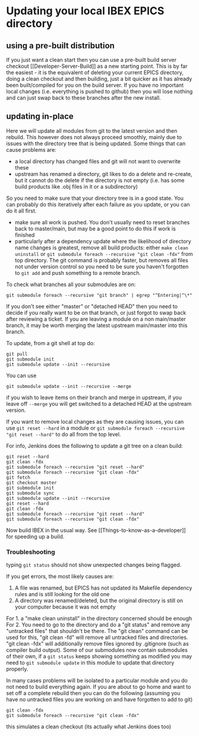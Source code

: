 # Updating your local IBEX EPICS directory

## using a pre-built distribution

If you just want a clean start then you can use a pre-built build server checkout [[Developer-Server-Build]] as a new starting point. This is by far the easiest - it is the equivalent of deleting your current EPICS directory, doing a clean checkout and then building, just a bit quicker as it has already been built/compiled for you on the build server. If you have no important local changes (i.e. everything is pushed to github) then you will lose nothing and can just swap back to these branches after the new install.

## updating in-place

Here we will update all modules from git to the latest version and then rebuild. This however does not always proceed smoothly, mainly due to issues with the directory tree that is being updated. Some things that can cause problems are:
- a local directory has changed files and git will not want to overwrite these
- upstream has renamed a directory, git likes to do a delete and re-create, but it cannot do the delete if the directory is not empty (i.e. has some build products like .obj files in it or a subdirectory)

So you need to make sure that your directory tree is in a good state. You can probably do this iteratively after each failure as you update, or you can do it all first. 
- make sure all work is pushed. You don't usually need to reset branches back to master/main, but may be a good point to do this if work is finished 
- particularly after a dependency update where the likelihood of directory name changes is greatest, remove all build products: either `make clean uninstall` or `git submodule foreach --recursive "git clean -fdx"` from top directory. The git command is probably faster, but removes all files not under version control so you need to be sure you haven't forgotten to `git add` and push something to a remote branch.   

To check what branches all your submodules are on:

`git submodule foreach --recursive "git branch" | egrep "^Entering|^\*"`

If you don't see either "master" or "detached HEAD" then you need to decide if you really want to be on that branch, or just forgot to swap back after reviewing a ticket. If you are leaving a module on a non main/master branch, it may be worth merging the latest upstream main/master into this branch. 

To update, from a git shell at top do:

    git pull
    git submodule init
    git submodule update --init --recursive

You can use

    git submodule update --init --recursive --merge

if you wish to leave items on their branch and merge in upstream, if you leave off `--merge` you will get switched to a detached HEAD at the upstream version.    

If you want to remove local changes as they are causing issues, you can use `git reset --hard` in a module or `git submodule foreach --recursive "git reset --hard"` to do all from the top level.

For info, Jenkins does the following to update a git tree on a clean build:
```
git reset --hard
git clean -fdx 
git submodule foreach --recursive "git reset --hard"
git submodule foreach --recursive "git clean -fdx"
git fetch
git checkout master
git submodule init
git submodule sync
git submodule update --init --recursive
git reset --hard
git clean -fdx
git submodule foreach --recursive "git reset --hard"
git submodule foreach --recursive "git clean -fdx"
```

Now build IBEX in the usual way. See [[Things-to-know-as-a-developer]] for speeding up a build.

### Troubleshooting

typing `git status` should not show unexpected changes being flagged.

If you get errors, the most likely causes are:
1. A file was renamed, but EPICS has not updated its Makefile dependency rules and is still looking for the old one
2. A directory was renamed/deleted, but the original directory is still on your computer because it was not empty

For 1. a "make clean uninstall" in the directory concerned should be enough
For 2. You need to go to the directory and do a "git status" and remove any "untracked files" that shouldn't be there. The "git clean" command can be used for this, "git clean -fd" will remove all untracked files and directories. "git clean -fdx" will additionally remove files ignored by .gitignore (such as compiler build output). Some of our submodules now contain submodules of their own, if a `git status` keeps showing something as modified you may need to `git submodule update` in this module to update that directory properly.  

In many cases problems will be isolated to a particular module and you do not need to build everything again. If you are about to go home and want to set off a complete rebuild then you can do the following (assuming you have no untracked files you are working on and have forgotten to add to git)

    git clean -fdx
    git submodule foreach --recursive "git clean -fdx"

this simulates a clean checkout (its actually what Jenkins does too) 
   